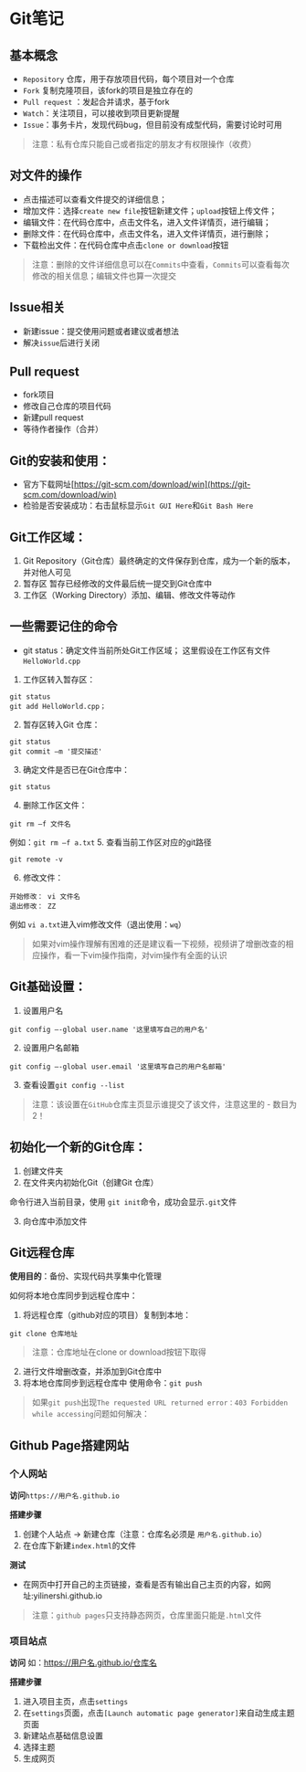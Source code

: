 # Git笔记
## 基本概念
*  `Repository` 仓库，用于存放项目代码，每个项目对一个仓库
*  `Fork` 复制克隆项目，该fork的项目是独立存在的
*  `Pull request` ：发起合并请求，基于fork
* `Watch`：关注项目，可以接收到项目更新提醒
* `Issue`：事务卡片，发现代码bug，但目前没有成型代码，需要讨论时可用

> 注意：私有仓库只能自己或者指定的朋友才有权限操作（收费）

## 对文件的操作

- 点击描述可以查看文件提交的详细信息；
- 增加文件：选择`create new file`按钮新建文件；`upload`按钮上传文件；
- 编辑文件：在代码仓库中，点击文件名，进入文件详情页，进行编辑； 
- 删除文件：在代码仓库中，点击文件名，进入文件详情页，进行删除；
- 下载检出文件：在代码仓库中点击`clone or download`按钮

> 注意：删除的文件详细信息可以在`Commits`中查看，`Commits`可以查看每次修改的相关信息；编辑文件也算一次提交

## Issue相关

* 新建issue：提交使用问题或者建议或者想法
* 解决`issue`后进行关闭

## Pull request
* fork项目
* 修改自己仓库的项目代码
* 新建pull request
* 等待作者操作（合并）

## Git的安装和使用：
* 官方下载网址[https://git-scm.com/download/win](https://git-scm.com/download/win)
* 检验是否安装成功：右击鼠标显示`Git GUI Here`和`Git Bash Here`

## Git工作区域：
1.	Git Repository（Git仓库）最终确定的文件保存到仓库，成为一个新的版本，并对他人可见
2.	暂存区 暂存已经修改的文件最后统一提交到Git仓库中
3.	工作区（Working Directory）添加、编辑、修改文件等动作
## 一些需要记住的命令	
- git status：确定文件当前所处Git工作区域；
这里假设在工作区有文件 `HelloWorld.cpp`
1. 工作区转入暂存区：
```
git status
git add HelloWorld.cpp；
```
2. 暂存区转入Git 仓库：
```
git status
git commit –m '提交描述'
```
3. 确定文件是否已在Git仓库中：
```
git status
```
4. 删除工作区文件：
```
git rm –f 文件名
```
例如：`git rm –f a.txt`
5. 查看当前工作区对应的git路径
```
git remote -v
```
6. 修改文件：
```
开始修改： vi 文件名
退出修改： ZZ
```

例如 `vi a.txt`进入vim修改文件（退出使用：`wq`）

> 如果对vim操作理解有困难的还是建议看一下视频，视频讲了增删改查的相应操作，看一下vim操作指南，对vim操作有全面的认识

## Git基础设置：
1.	设置用户名

```
git config –-global user.name '这里填写自己的用户名'
```

2.	设置用户名邮箱

```
git config –-global user.email '这里填写自己的用户名邮箱'
```

3.	查看设置`git config --list`

> 注意：该设置在`GitHub`仓库主页显示谁提交了该文件，注意这里的  -  数目为2！

## 初始化一个新的Git仓库：
1.	创建文件夹
2.	在文件夹内初始化Git（创建Git 仓库）

命令行进入当前目录，使用 `git init`命令，成功会显示`.git`文件

3.	向仓库中添加文件

## Git远程仓库
**使用目的**：备份、实现代码共享集中化管理

如何将本地仓库同步到远程仓库中：
1.	将远程仓库（github对应的项目）复制到本地：
```
git clone 仓库地址
```

> 注意：仓库地址在clone or download按钮下取得

2.	进行文件增删改查，并添加到Git仓库中
3.	将本地仓库同步到远程仓库中
使用命令：`git push`


> 如果`git push`出现`The requested URL returned error：403 Forbidden while accessing`问题如何解决：

## Github Page搭建网站
### 个人网站
**访问**`https://用户名.github.io`

**搭建步骤**

1.	创建个人站点 -> 新建仓库（注意：仓库名必须是 `用户名.github.io`）
2.	在仓库下新建`index.html`的文件

**测试**

* 在网页中打开自己的主页链接，查看是否有输出自己主页的内容，如网址:yilinershi.github.io
> 注意：`github pages`只支持静态网页，仓库里面只能是`.html`文件

### 项目站点
**访问** 如：https://用户名.github.io/仓库名

**搭建步骤**

1.	进入项目主页，点击`settings`
2.	在`settings`页面，点击`[Launch automatic page generator]`来自动生成主题页面
3.	新建站点基础信息设置
4.	选择主题
5.	生成网页
